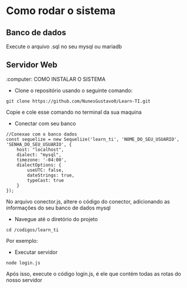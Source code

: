 <h1>Como rodar o sistema</h1>
<h2>Banco de dados</h2>
<p>Execute o arquivo .sql no seu mysql ou mariadb</p>
<h2>Servidor Web</h2>
:computer: COMO INSTALAR O SISTEMA

* Clone o repositório usando o seguinte comando:
```
git clone https://github.com/NunesGustavo0/Learn-TI.git
```
Copie e cole esse comando no terminal da sua maquina

* Conectar com seu banco 
```
//Conexao com o banco dados
const sequelize = new Sequelize('learn_ti', 'NOME_DO_SEU_USUARIO', 'SENHA_DO_SEU_USUARIO', {
    host: "localhost",
    dialect: "mysql",
    timezone: '-04:00',
    dialectOptions: {
        useUTC: false,
        dateStrings: true,
        typeCast: true
    }
});
```
No arquivo conector.js, altere o código do conector, adicionando as informações do seu banco de dados mysql

* Navegue até o diretório do projeto
```
cd /codigos/learn_ti
```
Por exemplo:

* Executar servidor
```
node login.js
```
Após isso, execute o código login.js, é ele que contém todas as rotas do nosso servidor
